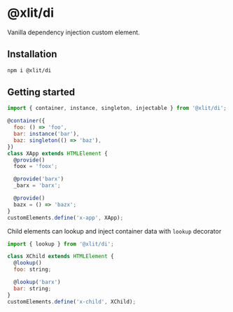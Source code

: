 # @xlit/di

Vanilla dependency injection custom element.

## Installation

```sh
npm i @xlit/di
```

## Getting started

```js
import { container, instance, singleton, injectable } from '@xlit/di';

@container({
  foo: () => 'foo',
  bar: instance('bar'),
  baz: singleton(() => 'baz'),
})
class XApp extends HTMLElement {
  @provide()
  foox = 'foox';

  @provide('barx')
  _barx = 'barx';

  @provide()
  bazx = () => 'bazx';
}
customElements.define('x-app', XApp);
```

Child elements can lookup and inject container data with `lookup` decorator

```js
import { lookup } from '@xlit/di';

class XChild extends HTMLElement {
  @lookup()
  foo: string;

  @lookup('barx')
  bar: string;
}
customElements.define('x-child', XChild);
```
